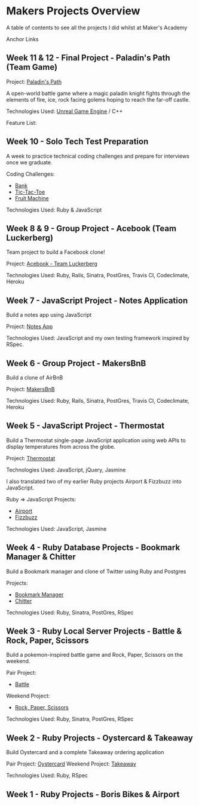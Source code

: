 # Makers Projects Overview
A table of contents to see all the projects I did whilst at Maker's Academy

Anchor Links

## Week 11 & 12 - Final Project - Paladin's Path (Team Game)

Project: [Paladin's Path](https://github.com/BenSheridanEdwards/Makers_Final_Project_Paladins_Path/blob/MVPBattle/README.md)

A open-world battle game where a magic paladin knight fights through the elements of fire, ice, rock facing golems hoping to reach the far-off castle.

Technologies Used: [Unreal Game Engine](https://www.unrealengine.com/en-US/) / C++

Feature List:

## Week 10 - Solo Tech Test Preparation

A week to practice technical coding challenges and prepare for interviews once we graduate.

Coding Challenges: 
- [Bank](https://github.com/BenSheridanEdwards/Makers_Bank_TechTest_Ruby)
- [Tic-Tac-Toe](https://github.com/BenSheridanEdwards/Makers_TIcTacToe_TechTest_Ruby)
- [Fruit Machine](https://github.com/BenSheridanEdwards/Makers_Fruit_Machine_Ruby)

Technologies Used: Ruby & JavaScript

## Week 8 & 9 - Group Project - Acebook (Team Luckerberg)

Team project to build a Facebook clone! 

Project: [Acebook - Team Luckerberg](https://github.com/BenSheridanEdwards/Makers_Acebook_Team_Luckerberg)

Technologies Used: Ruby, Rails, Sinatra, PostGres, Travis CI, Codeclimate, Heroku

## Week 7 - JavaScript Project - Notes Application

Build a notes app using JavaScript 

Project: [Notes App](https://github.com/BenSheridanEdwards/Makers_Notes_JS)

Technologies Used: JavaScript and my own testing framework inspired by RSpec.

## Week 6 - Group Project - MakersBnB 

Build a clone of AirBnB

Project: [MakersBnB](https://github.com/BenSheridanEdwards/Makers_MakersBnb_Group_Project)

Technologies Used:  Ruby, Rails, Sinatra, PostGres, Travis CI, Codeclimate, Heroku

## Week 5 - JavaScript Project - Thermostat

Build a Thermostat single-page JavaScript application using web APIs to display temperatures from across the globe.  

Project: [Thermostat](https://github.com/BenSheridanEdwards/Makers_Thermostat_JS)

Technologies Used: JavaScript, jQuery, Jasmine

I also translated two of my earlier Ruby projects Airport & Fizzbuzz into JavaScript.

Ruby => JavaScript Projects: 
- [Airport](https://github.com/BenSheridanEdwards/Makers_Airport_JS)
- [Fizzbuzz](https://github.com/BenSheridanEdwards/Makers_FizzBuzz_JS)

Technologies Used: JavaScript, Jasmine

## Week 4 - Ruby Database Projects - Bookmark Manager & Chitter

Build a Bookmark manager and clone of Twitter using Ruby and Postgres

Projects: 
- [Bookmark Manager](https://github.com/BenSheridanEdwards/Makers_Bookmark_Manager_Ruby)
- [Chitter](https://github.com/BenSheridanEdwards/Makers_Chitter_Ruby)

Technologies Used: Ruby, Sinatra, PostGres, RSpec

## Week 3 - Ruby Local Server Projects - Battle & Rock, Paper, Scissors

Build a pokemon-inspired battle game and Rock, Paper, Scissors on the weekend.

Pair Project: 
- [Battle](https://github.com/BenSheridanEdwards/Makers_Battle_Challenge)

Weekend Project: 
- [Rock, Paper, Scissors](https://github.com/BenSheridanEdwards/rps-challenge)

Technologies Used: Ruby, Sinatra, PostGres, RSpec

## Week 2 - Ruby Projects - Oystercard & Takeaway

Build Oystercard and a complete Takeaway ordering application

Pair Project: [Oystercard](https://github.com/BenSheridanEdwards/Makers_Oystercard_Ruby)
Weekend Project: [Takeaway](https://github.com/BenSheridanEdwards/Makers_Takeaway_Ruby)

Technologies Used: Ruby, RSpec

## Week 1 - Ruby Projects - Boris Bikes & Airport

